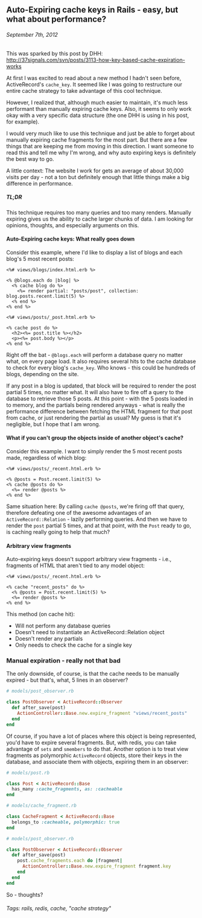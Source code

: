 ## Auto-Expiring cache keys in Rails - easy, but what about performance?
###### September 7th, 2012

This was sparked by this post by DHH: 
<http://37signals.com/svn/posts/3113-how-key-based-cache-expiration-works>

At first I was excited to read about a new method I hadn't seen before, 
ActiveRecord's `cache_key`. It seemed like I was going to restructure 
our entire cache strategy to take advantage of this cool technique. 

However, I realized that, although much easier to maintain, it's much less 
performant than manually expiring cache keys. Also, it seems to only work 
okay with a very specific data structure (the one DHH is using in his post, 
for example).

I would very much like to use this technique and just be able to forget about 
manually expiring cache fragments for the most part. But there are a few things 
that are keeping me from moving in this direction. I want someone to read this 
and tell me why I'm wrong, and why auto expiring keys is definitely the best way 
to go.

A little context: The website I work for gets an average of about 30,000 visits 
per day - not a ton but definitely enough that little things make a big difference 
in performance.

##### TL;DR
This technique requires too many queries and too many renders. Manually expiring 
gives us the ability to cache larger chunks of data. I am looking for opinions, 
thoughts, and especially arguments on this.

#### Auto-Expiring cache keys: What really goes down

Consider this example, where I'd like to display a list of blogs and each 
blog's 5 most recent posts:

```erb
<%# views/blogs/index.html.erb %>

<% @blogs.each do |blog| %>
  <% cache blog do %>
    <%= render partial: "posts/post", collection: blog.posts.recent.limit(5) %>
  <% end %>
<% end %>
```

```erb
<%# views/posts/_post.html.erb %>

<% cache post do %>
  <h2><%= post.title %></h2>
  <p><%= post.body %></p>
<% end %>
```

Right off the bat - `@blogs.each` will perform a database query no matter what, on 
every page load. It also requires several hits to the cache database to check for 
every blog's `cache_key`. Who knows - this could be hundreds of blogs, depending 
on the site.

If any post in a blog is updated, that block will be required to render the post 
partial 5 times, no matter what. It will also have to fire off a query to the database 
to retrieve those 5 posts. At this point - with the 5 posts loaded in to memory, and 
the partials being rendered anyways - what is really the performance difference between 
fetching the HTML fragment for that post from cache, or just rendering the partial as 
usual? My guess is that it's negligible, but I hope that I am wrong.

#### What if you can't group the objects inside of another object's cache?

Consider this example. I want to simply render the 5 most recent posts made, 
regardless of which blog:

```erb
<%# views/posts/_recent.html.erb %>

<% @posts = Post.recent.limit(5) %>
<% cache @posts do %>
  <%= render @posts %>
<% end %>
```

Same situation here: By calling `cache @posts`, we're firing off that query, 
therefore defeating one of the awesome advantages of an 
`ActiveRecord::Relation` - lazily performing queries. 
And then we have to render the `post` partial 5 times, and at that point, with 
the `Post` ready to go, is caching really going to help that much?

#### Arbitrary view fragments

Auto-expiring keys doesn't support arbitrary view fragments - i.e., fragments 
of HTML that aren't tied to any model object:

```erb
<%# views/posts/_recent.html.erb %>

<% cache "recent_posts" do %>
  <% @posts = Post.recent.limit(5) %>
  <%= render @posts %>
<% end %>
```

This method (on cache hit):
* Will not perform any database queries
* Doesn't need to instantiate an ActiveRecord::Relation object
* Doesn't render any partials
* Only needs to check the cache for a single key

### Manual expiration - really not that bad

The only downside, of course, is that the cache needs to be manually expired - but 
that's, what, 5 lines in an observer?

```ruby
# models/post_observer.rb

class PostObserver < ActiveRecord::Observer
  def after_save(post)
    ActionController::Base.new.expire_fragment "views/recent_posts"
  end
end
```

Of course, if you have a lot of places where this object is being represented, 
you'd have to expire several fragments. But, with redis, you can take advantage 
of `sets` and `smembers` to do that. Another option is to treat view fragments
as polymorphic `ActiveRecord` objects, store their keys in the database, and 
associate them with objects, expiring them in an observer:

```ruby
# models/post.rb

class Post < ActiveRecord::Base
  has_many :cache_fragments, as: :cacheable
end
```

```ruby
# models/cache_fragment.rb

class CacheFragment < ActiveRecord::Base
  belongs_to :cacheable, polymorphic: true
end
```

```ruby
# models/post_observer.rb

class PostObserver < ActiveRecord::Observer
  def after_save(post)
	post.cache_fragments.each do |fragment|
      ActionController::Base.new.expire_fragment fragment.key
    end
  end
end
```

So - thoughts?

###### Tags: rails, redis, cache, "cache strategy"